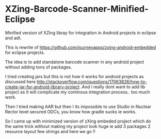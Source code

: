 # XZing-Barcode-Scanner-Minified-Eclipse
Minified version of XZing libray for integration in Android projects in eclipse and adt.

 This is rewrite of https://github.com/journeyapps/zxing-android-embedded for eclipse projects.
 
 The idea is to add standalone barcode scanner in any android project without adding tons of packages. 
 
 I tried creating jars but this is not how it works for android projects as discussed here http://stackoverflow.com/questions/17063826/how-to-create-jar-for-android-library-project .And i really dont want to add lib project as it will complicate my continous integration process.. too much work.
 
 Then I tried making AAR but then I its impossible to use Studio in Nuclear Rector level secured ODCs, you know how gradle sucks ie works. 
 
 So I came up with minimized version of zXing embeded project which do the same trick without making my project look huge ie add 3 packages  2 resource layout few strings and here we go !!
